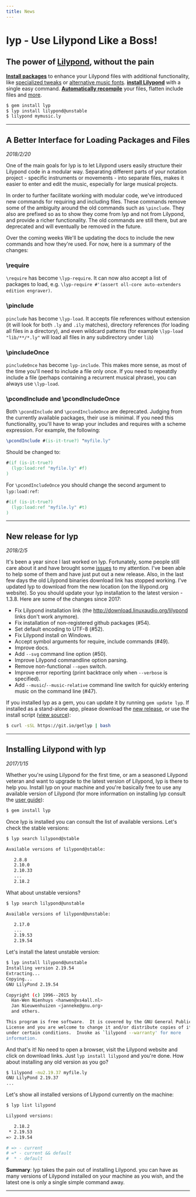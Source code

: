 ```yaml
---
title: News
---
```


# lyp - Use Lilypond Like a Boss!

## The power of [Lilypond](http://lilypond.org/), without the pain

<b><a href="#" router-link="/user-guide?id=working-with-packages">Install packages</a></b> to enhance your Lilypond files with additional functionality, like <a href="#" router-link="/packages?id=tweaking">specialized tweaks</a> or <a href="#" router-link="/packages?id=fonts">alternative music fonts</a>. <b><a href="#" router-link="/user-guide?id=installing-and-using-lilypond">install Lilypond</a></b> with a single easy command. <b><a href="#" router-link="/user-guide?id=lyp-watch">Automatically recompile</a></b> your files, flatten include files and <a href="#" router-link="/user-guide">more</a>.

```bash
$ gem install lyp
$ lyp install lilypond@unstable
$ lilypond mymusic.ly
```

<hr/>

## A Better Interface for Loading Packages and Files

_2018/2/20_

One of the main goals for lyp is to let Lilypond users easily structure their Lilypond code in a modular way. Separating different parts of your notation project - specific instruments or movements - into separate files, makes it easier to enter and edit the music, especially for large musical projects.

In order to further facilitate working with modular code, we've introduced new commands for requiring and including files. These commands remove some of the ambiguity around the old commands such as `\pinclude`. They also are prefixed so as to show they come from lyp and not from Lilypond, and provide a richer functionality. The old commands are still there, but are deprecated and will eventually be removed in the future.

Over the coming weeks We'll be updating the docs to include the new commands and how they're used. For now, here is a summary of the changes:

### \require

`\require` has become `\lyp-require`. It can now also accept a list of packages to load, e.g. `\lyp-require #'(assert oll-core auto-extenders edition engraver)`.

### \pinclude

`pinclude` has become `\lyp-load`. It accepts file references without extension (it will look for both `.ly` and `.ily` matches), directory references (for loading all files in a directory), and even wildcard patterns (for example `\lyp-load "lib/**/*.ly"` will load all files in any subdirectory under `lib`)

### \pincludeOnce

`pincludeOnce` has become `lyp-include`. This makes more sense, as most of the time you'll need to include a file only once. If you need to repeatdly include a file (perhaps containing a recurrent musical phrase), you can always use `\lyp-load`.

### \pcondInclude and \pcondIncludeOnce

Both `\pcondInclude` and `\pcondIncludeOnce` are deprecated. Judging from the currently available packages, their use is minimal. If you need this functionality, you'll have to wrap your includes and requires with a scheme expression. For example, the following:

```lilypond
\pcondInclude #(is-it-true?) "myfile.ly"
```

Should be changed to:

```lilypond
#(if (is-it-true?)
  (lyp:load:ref "myfile.ly" #f)
)
```

For `\pcondIncludeOnce` you should change the second argument to `lyp:load:ref`:

```lilypond
#(if (is-it-true?)
  (lyp:load:ref "myfile.ly" #t)
)
```

<hr/>

## New release for lyp

_2018/2/5_

It's been a year since I last worked on lyp. Fortunately, some people still care about it and have brought some [issues](https://github.com/noteflakes/lyp/issues) to my attention. I've been able to help some of them and have just put out a new release. Also, in the last few days the old Lilypond binaries download link has stopped working. I've updated lyp to download from the new location (on the lilypond.org website). So you should update your lyp installation to the latest version - 1.3.8. Here are some of the changes since 2017:

- Fix Lilypond installation link (the  http://download.linuxaudio.org/lilypond links don't work anymore).
- Fix installation of non-registered github packages (#54).
- Set default encoding to UTF-8 (#52).
- Fix Lilypond install on Windows.
- Accept symbol arguments for require, include commands (#49).
- Improve docs.
- Add `--svg` command line option (#50).
- Improve Lilypond commandline option parsing.
- Remove non-functional `--open` switch.
- Improve error reporting (print backtrace only when `--verbose` is specified).
- Add `--music`/`--music-relative` command line switch for quickly entering music on the command line (#47).

If you installed lyp as a gem, you can update it by running `gem update lyp`. If installed as a stand-alone app, please download the [new release](https://github.com/noteflakes/lyp/releases/tag/1.3.8), or use the install script ([view source](https://git.io/getlyp)):

```bash
$ curl -sSL https://git.io/getlyp | bash
```

<hr/>

## Installing Lilypond with lyp

_2017/1/15_ 

Whether you're using Lilypond for the first time, or am a seasoned Lilypond veteran and want to upgrade to the latest version of Lilypond, lyp is there to help you. Install lyp on your machine and you're basically free to use any available version of Lilypond (for more information on installing lyp consult the <a href="#" router-link="/user-guide?id=installation">user guide</a>):

```bash
$ gem install lyp
```

Once lyp is installed you can consult the list of available versions. Let's check the stable versions:

```bash
$ lyp search lilypond@stable

Available versions of lilypond@stable:

   2.8.8
   2.10.0
   2.10.33
   ...
   2.18.2

```

What about unstable versions?

```bash
$ lyp search lilypond@unstable

Available versions of lilypond@unstable:

   2.17.0
   ...
   2.19.53
   2.19.54
```

Let's install the latest unstable version:

```bash
$ lyp install lilypond@unstable
Installing version 2.19.54
Extracting...
Copying...
GNU LilyPond 2.19.54

Copyright (c) 1996--2015 by
  Han-Wen Nienhuys <hanwen@xs4all.nl>
  Jan Nieuwenhuizen <janneke@gnu.org>
  and others.

This program is free software.  It is covered by the GNU General Public
License and you are welcome to change it and/or distribute copies of it
under certain conditions.  Invoke as `lilypond --warranty' for more
information.
```

And that's it! No need to open a browser, visit the Lilypond website and click on download links. Just `lyp install lilypond` and you're done. How about installing any old version as you go?

```bash
$ lilypond -nu2.19.37 myfile.ly
GNU LilyPond 2.19.37
... 
```

Let's show all installed versions of Lilypond currently on the machine:

```bash
$ lyp list lilypond

Lilypond versions:

   2.18.2
 * 2.19.53
=> 2.19.54

# => - current
# =* - current && default
#  * - default
```

__Summary__: lyp takes the pain out of installing Lilypond. you can have as many versions of Lilypond installed on your machine as you wish, and the latest one is only a single simple command away.

<hr/>

